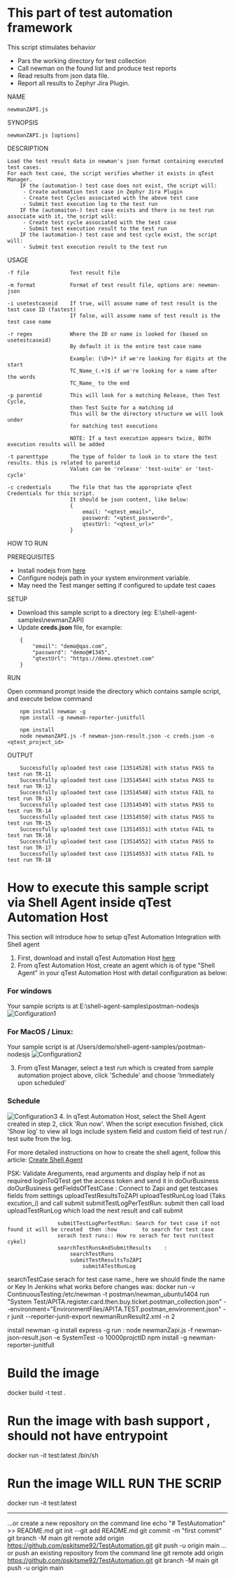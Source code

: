 # This part of test automation framework 
This script stimulates behavior

 - Pars the working directory for test collection
 - Call newman on the found list and produce test reports
 - Read results from json data file.
 - Report all results to Zephyr Jira Plugin. 

NAME

    newmanZAPI.js

SYNOPSIS

    newmanZAPI.js [options]

DESCRIPTION

    Load the test result data in newman's json format containing executed test cases. 
    For each test case, the script verifies whether it exists in qTest Manager.
        IF the (automation-) test case does not exist, the script will:
         - Create automation test case in Zephyr Jira Plugin
         - Create test Cycles associated with the above test case
         - Submit test execution log to the test run
        IF the (automaiton-) test case exists and there is no test run associate with it, the script will:
         - Create test cycle associated with the test case
         - Submit test execution result to the test run
        IF the (automation-) test case and test cycle exist, the script will:
         - Submit test execution result to the test run

USAGE

    -f file             Test result file

    -m format           Format of test result file, options are: newman-json

    -i usetestcaseid    If true, will assume name of test result is the test case ID (fastest)
                        If false, will assume name of test result is the test case name

    -r regex            Where the ID or name is looked for (based on usetestcaseid)
                        By default it is the entire test case name

                        Example: (\D+)* if we're looking for digits at the start
                        TC_Name_(.+)$ if we're looking for a name after the words
                        TC_Name_ to the end

    -p parentid         This will look for a matching Release, then Test Cycle,
                        then Test Suite for a matching id
                        This will be the directory structure we will look under
                        for matching test executions

                        NOTE: If a test execution appears twice, BOTH execution results will be added

    -t parenttype       The type of folder to look in to store the test results. this is related to parentid
                        Values can be 'release' 'test-suite' or 'test-cycle'

    -c credentials      The file that has the appropriate qTest Credentials for this script.
                        It should be json content, like below:
                        {
                            email: "<qtest_email>",
                            password: "<qtest_password>",
                            qtestUrl: "<qtest_url>"
                        }

HOW TO RUN

PREREQUISITES

  - Install nodejs from [here](https://nodejs.org/en/download/)
  - Configure nodejs path in your system environment variable.
  - May need the Test manger setting if configured to update test caaes

SETUP

- Download this sample script to a directory (eg:    E:\shell-agent-samples\newmanZAPI)
- Update **creds.json** file, for example:

```
    {
        "email": "demo@qas.com",
        "password": "demo@#1345",
        "qtestUrl": "https://demo.qtestnet.com"
    }
```
RUN

Open command prompt inside the directory which contains sample script, and execute below command

```
    npm install newman -g
    npm install -g newman-reporter-junitfull
    
    npm install
    node newmanZAPI.js -f newman-json-result.json -c creds.json -o <qtest_project_id>
```
OUTPUT

```
    Successfully uploaded test case [13514528] with status PASS to test run TR-11
    Successfully uploaded test case [13514544] with status PASS to test run TR-12
    Successfully uploaded test case [13514548] with status FAIL to test run TR-13
    Successfully uploaded test case [13514549] with status PASS to test run TR-14
    Successfully uploaded test case [13514550] with status PASS to test run TR-15
    Successfully uploaded test case [13514551] with status FAIL to test run TR-16
    Successfully uploaded test case [13514552] with status PASS to test run TR-17
    Successfully uploaded test case [13514553] with status FAIL to test run TR-18
```
 
# How to execute this sample script via Shell Agent inside qTest Automation Host

This section will introduce how to setup qTest Automation Integration with Shell agent

1. First, download and install qTest Automation Host [here](https://support.qasymphony.com/hc/en-us/articles/115005225543-Download-Automation-Agent-Host)
2. From qTest Automation Host, create an agent which is of type "Shell Agent" in your qTest Automation Host with detail configuration as below:

### For windows
Your sample scripts is at E:\shell-agent-samples\postman-nodesjs
![Configuration1](/postman-nodesjs/images/shell-agent.png?raw=true)

### For MacOS / Linux: 
Your sample script is at /Users/demo/shell-agent-samples/postman-nodesjs
![Configuration2](/postman-nodesjs/images/shell-agent-2.png?raw=true)

3. From qTest Manager, select a test run which is created from sample automation project above, click 'Schedule' and choose 'Immediately upon scheduled'
### Schedule
![Configuration3](/postman-nodesjs/images/test-run.png?raw=true)
4. In qTest Automation Host, select the Shell Agent created in step 2, click 'Run now'. When the script execution finished, click 'Show log' to view all logs include system field and custom field of test run / test suite from the log.

For more detailed instructions on how to create the shell agent, follow this article: [Create Shell Agent](https://support.qasymphony.com/hc/en-us/articles/115005558783-Create-Shell-Agent)


PSK:
    Validate Areguments, 
     read arguments and display help if not as required
     loginToQTest get the access token and send it in doOurBusiness
        doOurBusiness
             getFieldsOfTestCase : Connect to Zapi and get testcases fields from settings
             uploadTestResultsToZAPI
                uploadTestRunLog load (Taks excution_i) and call submit
                    submitTestLogPerTestRun: submit then call load
                        uploadTestRunLog which load the next result and call submit

                    submitTestLogPerTestRun: Search for test case if not found it will be created  then :how        to search for test case
                    serach test runs:: How ro serach for test run(test cykel) 
                    searchTestRunsAndSubmitResults    :
                        searchTestRuns
                        submitTestResultsToZAPI
                            submitATestRunLog

searchTestCase serach for test case name., here we should finde the name or Key
In Jenkins what works before changes was:
docker run -v ContinuousTesting:/etc/newman -t postman/newman_ubuntu1404 run \"System Test/APITA.register.card.then.buy.ticket.postman_collection.json\" --environment=\"EnvironmentFiles/APITA.TEST.postman_environment.json\"
-r junit --reporter-junit-export newmanRunResult2.xml -n 2

install newman -g
install express -g
run : node newmanZapi.js -f newman-json-result.json -e SystemTest -o 10000projctID
npm install -g newman-reporter-junitfull

# Build the image
docker build -t test . 

# Run the image with bash support , should not have entrypoint
docker run -it test:latest /bin/sh 
# Run the image WILL RUN THE SCRIP
docker run -it test:latest

-------------------------------------------------------
…or create a new repository on the command line
echo "# TestAutomation" >> README.md
git init
--git add README.md
git commit -m "first commit"
git branch -M main
git remote add origin https://github.com/pskitsme92/TestAutomation.git
git push -u origin main
…or push an existing repository from the command line
git remote add origin https://github.com/pskitsme92/TestAutomation.git
git branch -M main
git push -u origin main
